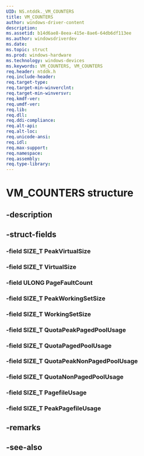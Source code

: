 ```yaml
---
UID: NS.ntddk._VM_COUNTERS
title: VM_COUNTERS
author: windows-driver-content
description: 
ms.assetid: b14d6ae8-8eea-415e-8ae6-64db6df113ee
ms.author: windowsdriverdev
ms.date: 
ms.topic: struct
ms.prod: windows-hardware
ms.technology: windows-devices
ms.keywords: VM_COUNTERS, VM_COUNTERS
req.header: ntddk.h
req.include-header:
req.target-type:
req.target-min-winverclnt:
req.target-min-winversvr:
req.kmdf-ver:
req.umdf-ver:
req.lib:
req.dll:
req.ddi-compliance:
req.alt-api:
req.alt-loc:
req.unicode-ansi:
req.idl:
req.max-support:
req.namespace:
req.assembly:
req.type-library:
---
```


# VM_COUNTERS structure

## -description



## -struct-fields

### -field SIZE_T PeakVirtualSize			
 	
### -field SIZE_T VirtualSize			
 	
### -field ULONG PageFaultCount			
 	
### -field SIZE_T PeakWorkingSetSize			
 	
### -field SIZE_T WorkingSetSize			
 	
### -field SIZE_T QuotaPeakPagedPoolUsage			
 	
### -field SIZE_T QuotaPagedPoolUsage			
 	
### -field SIZE_T QuotaPeakNonPagedPoolUsage			
 	
### -field SIZE_T QuotaNonPagedPoolUsage			
 	
### -field SIZE_T PagefileUsage			
 	
### -field SIZE_T PeakPagefileUsage			
 	
## -remarks

## -see-also